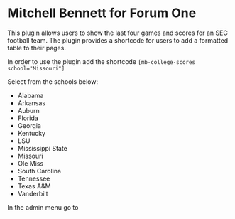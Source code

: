 # Mitchell Bennett for Forum One
This plugin allows users to show the last four games and scores for an SEC football team. The plugin provides a shortcode for users to add a formatted table to their pages.

In order to use the plugin add the shortcode `[mb-college-scores school="Missouri"]`

Select from the schools below:

- Alabama
- Arkansas
- Auburn
- Florida
- Georgia
- Kentucky
- LSU
- Mississippi State
- Missouri
- Ole Miss
- South Carolina
- Tennessee
- Texas A&M
- Vanderbilt

In the admin menu go to
